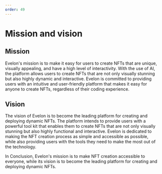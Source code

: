 ```yaml
---
order: 49
---
```

# Mission and vision
## Mission
Evelon's mission is to make it easy for users to create NFTs that are unique, visually appealing, and have a high level of interactivity. With the use of AI, the platform allows users to create NFTs that are not only visually stunning but also highly dynamic and interactive. Evelon is committed to providing users with an intuitive and user-friendly platform that makes it easy for anyone to create NFTs, regardless of their coding experience.

## Vision
The vision of Evelon is to become the leading platform for creating and deploying dynamic NFTs. The platform intends to provide users with a powerful tool kit that enables them to create NFTs that are not only visually stunning but also highly functional and interactive. Evelon is dedicated to making the NFT creation process as simple and accessible as possible, while also providing users with the tools they need to make the most out of the technology.

In Conclusion, Evelon's mission is to make NFT creation accessible to everyone, while its vision is to become the leading platform for creating and deploying dynamic NFTs.
